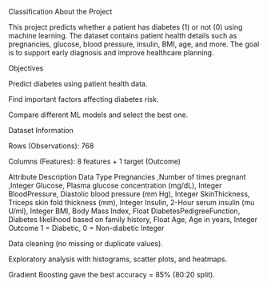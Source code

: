 Classification
About the Project

This project predicts whether a patient has diabetes (1) or not (0) using machine learning.
The dataset contains patient health details such as pregnancies, glucose, blood pressure, insulin, BMI, age, and more.
The goal is to support early diagnosis and improve healthcare planning.

 Objectives

Predict diabetes using patient health data.

Find important factors affecting diabetes risk.

Compare different ML models and select the best one.

 Dataset Information

Rows (Observations): 768

Columns (Features): 8 features + 1 target (Outcome)

Attribute	Description	Data Type
Pregnancies	,Number of times pregnant	,Integer
Glucose,	Plasma glucose concentration (mg/dL),	Integer
BloodPressure,	Diastolic blood pressure (mm Hg),	Integer
SkinThickness,	Triceps skin fold thickness (mm),	Integer
Insulin,	2-Hour serum insulin (mu U/ml),	Integer
BMI,	Body Mass Index,	Float
DiabetesPedigreeFunction,	Diabetes likelihood based on family history,	Float
Age,	Age in years,	Integer
Outcome	1 = Diabetic, 0 = Non-diabetic	Integer

Data cleaning (no missing or duplicate values).

Exploratory analysis with histograms, scatter plots, and heatmaps.

Gradient Boosting gave the best accuracy = 85% (80:20 split).
